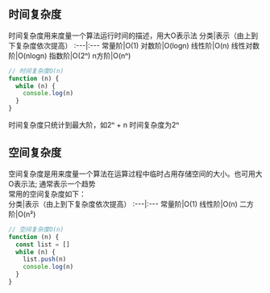 ## 时间复杂度
时间复杂度用来度量一个算法运行时间的描述，用大O表示法
分类|表示（由上到下复杂度依次提高）
:---|:---
常量阶|O(1)
对数阶|O(logn)
线性阶|O(n)
线性对数阶|O(nlogn)
指数阶|O(2ⁿ)
n方阶|O(nⁿ)

```typescript
// 时间复杂度O(n)
function (n) {
  while (n) {
    console.log(n)
  }
}

```
时间复杂度只统计到最大阶，如2ⁿ + n 时间复杂度为2ⁿ
## 空间复杂度
空间复杂度是用来度量一个算法在运算过程中临时占用存储空间的大小。也可用大O表示法; 通常表示一个趋势    
常用的空间复杂度如下：  
分类|表示（由上到下复杂度依次提高）
:---|:---
常量阶|O(1)
线性阶|O(n)
二方阶|O(n²)

```typescript
// 空间复杂度O(n)
function (n) {
  const list = []
  while (n) {
    list.push(n)
    console.log(n)
  }
}
```


